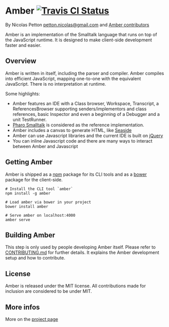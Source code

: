 Amber [![Travis CI Status](https://secure.travis-ci.org/amber-smalltalk/amber.png)](https://travis-ci.org/#!/amber-smalltalk/amber)
=====

By Nicolas Petton <petton.nicolas@gmail.com> and [Amber contributors](https://github.com/NicolasPetton/amber/contributors)

Amber is an implementation of the Smalltalk language that runs on top of the JavaScript runtime. It is designed to make client-side development faster and easier.

Overview
--------

Amber is written in itself, including the parser and compiler. Amber compiles into efficient JavaScript, mapping one-to-one with the equivalent JavaScript. There is no interpretation at runtime.

Some highlights:

-    Amber features an IDE with a Class browser, Workspace, Transcript, a ReferencesBrowser supporting senders/implementors and class references, basic Inspector and even a beginning of a Debugger and a unit TestRunner.
-    [Pharo Smalltalk](http://www.pharo-project.org) is considered as the reference implementation.
-    Amber includes a canvas to generate HTML, like [Seaside](http://www.seaside.st)
-    Amber can use Javascript libraries and the current IDE is built on [jQuery](http://www.jquery.com)
-    You can inline Javascript code and there are many ways to interact between Amber and Javascript

Getting Amber
-------------

Amber is shipped as a [npm](npmjs.org) package for its CLI tools and as a [bower](https://github.com/bower/bower) package for the client-side.

    # Install the CLI tool `amber`
    npm install -g amber
    
    # Load amber via bower in your project
    bower install amber
    
    # Serve amber on localhost:4000
    amber serve


Building Amber
--------------

This step is only used by people developing Amber itself.
Please refer to [CONTRIBUTING.md](CONTRIBUTING.md) for further details.
It explains the Amber development setup and how to contribute.


License
-------

Amber is released under the MIT license. All contributions made for inclusion are considered to be under MIT.


More infos
----------

More on the [project page](http://amber-lang.net)
